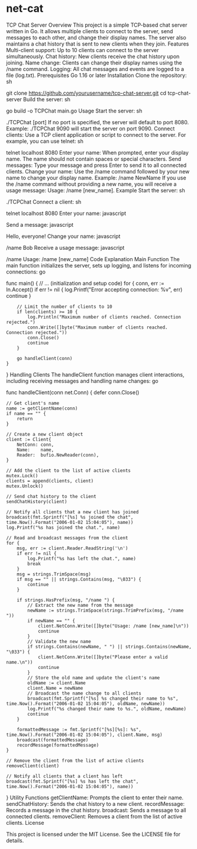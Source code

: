 # net-cat

TCP Chat Server
Overview
This project is a simple TCP-based chat server written in Go. It allows multiple clients to connect to the server, send messages to each other, and change their display names. The server also maintains a chat history that is sent to new clients when they join.
Features
Multi-client support: Up to 10 clients can connect to the server simultaneously.
Chat history: New clients receive the chat history upon joining.
Name change: Clients can change their display names using the /name command.
Logging: All chat messages and events are logged to a file (log.txt).
Prerequisites
Go 1.16 or later
Installation
Clone the repository:
sh


git clone https://github.com/yourusername/tcp-chat-server.git
cd tcp-chat-server
Build the server:
sh


go build -o TCPChat main.go
Usage
Start the server:
sh


./TCPChat [port]
If no port is specified, the server will default to port 8080.
Example: ./TCPChat 9090 will start the server on port 9090.
Connect clients:
Use a TCP client application or script to connect to the server. For example, you can use telnet:
sh


telnet localhost 8080
Enter your name:
When prompted, enter your display name. The name should not contain spaces or special characters.
Send messages:
Type your message and press Enter to send it to all connected clients.
Change your name:
Use the /name command followed by your new name to change your display name.
Example: /name NewName
If you use the /name command without providing a new name, you will receive a usage message: Usage: /name [new_name].
Example
Start the server:
sh


./TCPChat
Connect a client:
sh


telnet localhost 8080
Enter your name:
javascript


[ENTER YOUR NAME]: Alice
Send a message:
javascript


Hello, everyone!
Change your name:
javascript


/name Bob
Receive a usage message:
javascript


/name
Usage: /name [new_name]
Code Explanation
Main Function
The main function initializes the server, sets up logging, and listens for incoming connections:
go


func main() {
    // ... (initialization and setup code)
    for {
        conn, err := ln.Accept()
        if err != nil {
            log.Printf("Error accepting connection: %v", err)
            continue
        }

        // Limit the number of clients to 10
        if len(clients) >= 10 {
            log.Println("Maximum number of clients reached. Connection rejected.")
            conn.Write([]byte("Maximum number of clients reached. Connection rejected."))
            conn.Close()
            continue
        }

        go handleClient(conn)
    }
}
Handling Clients
The handleClient function manages client interactions, including receiving messages and handling name changes:
go


func handleClient(conn net.Conn) {
    defer conn.Close()

    // Get client's name
    name := getClientName(conn)
    if name == "" {
        return
    }

    // Create a new client object
    client := Client{
        NetConn: conn,
        Name:    name,
        Reader:  bufio.NewReader(conn),
    }

    // Add the client to the list of active clients
    mutex.Lock()
    clients = append(clients, client)
    mutex.Unlock()

    // Send chat history to the client
    sendChatHistory(client)

    // Notify all clients that a new client has joined
    broadcast(fmt.Sprintf("[%s] %s joined the chat", time.Now().Format("2006-01-02 15:04:05"), name))
    log.Printf("%s has joined the chat.", name)

    // Read and broadcast messages from the client
    for {
        msg, err := client.Reader.ReadString('\n')
        if err != nil {
            log.Printf("%s has left the chat.", name)
            break
        }
        msg = strings.TrimSpace(msg)
        if msg == "" || strings.Contains(msg, "\033") {
            continue
        }

        if strings.HasPrefix(msg, "/name ") {
            // Extract the new name from the message
            newName := strings.TrimSpace(strings.TrimPrefix(msg, "/name "))
            if newName == "" {
                client.NetConn.Write([]byte("Usage: /name [new_name]\n"))
                continue
            }
            // Validate the new name
            if strings.Contains(newName, " ") || strings.Contains(newName, "\033") {
                client.NetConn.Write([]byte("Please enter a valid name.\n"))
                continue
            }
            // Store the old name and update the client's name
            oldName := client.Name
            client.Name = newName
            // Broadcast the name change to all clients
            broadcast(fmt.Sprintf("[%s] %s changed their name to %s", time.Now().Format("2006-01-02 15:04:05"), oldName, newName))
            log.Printf("%s changed their name to %s.", oldName, newName)
            continue
        }

        formattedMessage := fmt.Sprintf("[%s][%s]: %s", time.Now().Format("2006-01-02 15:04:05"), client.Name, msg)
        broadcast(formattedMessage)
        recordMessage(formattedMessage)
    }

    // Remove the client from the list of active clients
    removeClient(client)

    // Notify all clients that a client has left
    broadcast(fmt.Sprintf("[%s] %s has left the chat", time.Now().Format("2006-01-02 15:04:05"), name))
}
Utility Functions
getClientName: Prompts the client to enter their name.
sendChatHistory: Sends the chat history to a new client.
recordMessage: Records a message in the chat history.
broadcast: Sends a message to all connected clients.
removeClient: Removes a client from the list of active clients.
License

This project is licensed under the MIT License. See the LICENSE file for details.



